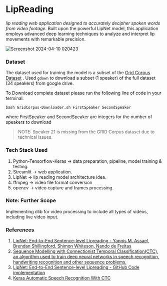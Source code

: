 # LipReading

  *lip reading web application designed to accurately decipher spoken words from video footage*. Built upon the powerful LipNet model, this application employs advanced deep learning techniques to analyze and interpret lip movements with remarkable precision.


![Screenshot 2024-04-10 020423](E:\work\LipReading\image.png)



### Dataset 
The dataset used for training the model is a subset of the [Grid Corpus Dataset](https://spandh.dcs.shef.ac.uk//gridcorpus/) .
Used ```gdown``` to download a subset (1 speaker) of the full dataset (34 speakers) from google drive.

To Download complete dataset please run the following line of code in your terminal:
```
bash GridCorpus-Downloader.sh FirstSpeaker SecondSpeaker
```
where FirstSpeaker and SecondSpeaker are integers for the number of speakers to download

> NOTE: Speaker 21 is missing from the GRID Corpus dataset due to technical issues.

### Tech Stack Used
1. Python-Tensorflow-Keras -> data preparation, pipeline, model training & testing.
2. Streamlit -> web application.
3. LipNet -> lip reading model architecture idea.
4. ffmpeg -> video file format conversion
6. opencv -> video capture and frames processing.

### Note: Further Scope
Implementing dlib for video processing to include all types of videos, including live video input.

### References
1. [LipNet: End-to-End Sentence-level Lipreading - Yannis M. Assael, Brendan Shillingford, Shimon Whiteson, Nando de Freitas](https://arxiv.org/abs/1611.01599)
2. [Sequence Modelling with Connectionist Temporal Classification(CTC), an algorithm used to train deep neural networks in speech recognition, handwriting recognition and other sequence problems.](https://distill.pub/2017/ctc/)
3. [LipNet: End-to-End Sentence-level Lipreading - GitHub Code implementation](https://github.com/rizkiarm/LipNet)
4. [Keras Automatic Speech Recognition With CTC](https://keras.io/examples/audio/ctc_asr/)





